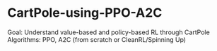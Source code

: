 # CartPole-using-PPO-A2C
Goal: Understand value-based and policy-based RL through CartPole  
Algorithms: PPO, A2C (from scratch or CleanRL/Spinning Up)
